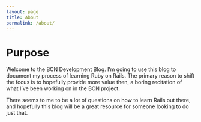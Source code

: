 ```yaml
---
layout: page
title: About
permalink: /about/
---
```


# Purpose

Welcome to the BCN Development Blog.  I’m going to use this blog to document my process of learning Ruby on Rails.  The primary reason to shift the focus is to hopefully provide more value then, a boring recitation of what I’ve been working on in the BCN project.

There seems to me to be a lot of questions on how to learn Rails out there, and hopefully this blog will be a great resource for someone looking to do just that.

